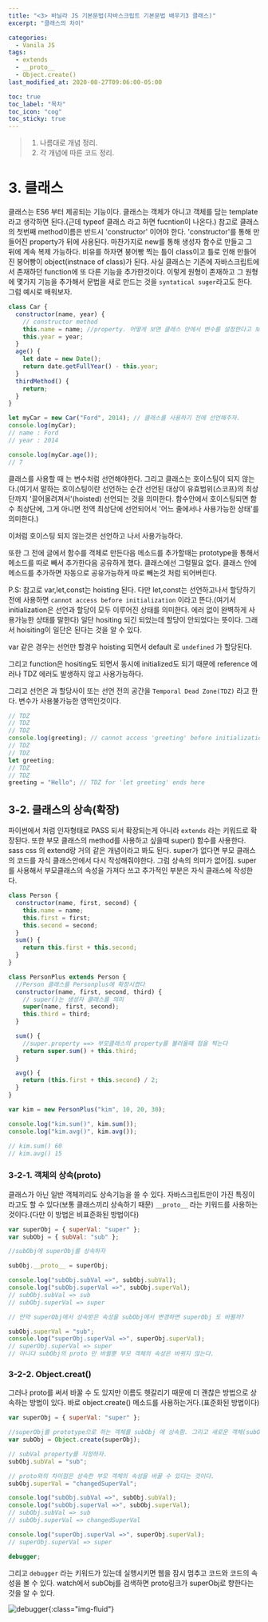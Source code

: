 ```yaml
---
title: "<3> 바닐라 JS 기본문법(자바스크립트 기본문법 배우기3 클래스)"
excerpt: "클래스의 차이"

categories:
  - Vanila JS
tags:
  - extends
  - __proto__
  - Object.create()
last_modified_at: 2020-08-27T09:06:00-05:00

toc: true
toc_label: "목차"
toc_icon: "cog"
toc_sticky: true
---
```


> 1. 나름대로 개념 정리.
> 2. 각 개념에 따른 코드 정리.

# 3. 클래스

클래스는 ES6 부터 제공되는 기능이다. 클래스는 객체가 아니고 객체를 담는 template 라고 생각하면 된다.(근데 typeof 클래스 라고 하면 fucntion이 나온다.) 참고로 클래스의 첫번째 method이름은 반드시 'constructor' 이어야 한다. 'constructor'를 통해 만들어진 property가 뒤에 사용된다. 마찬가지로 new를 통해 생성자 함수로 만들고 그 뒤에 계속 복제 가능하다. 비유를 하자면 붕어빵 찍는 틀이 class이고 틀로 인해 만들어진 붕어빵이 object(instnace of class)가 된다. 사실 클래스는 기존에 자바스크립트에서 존재하던 function에 또 다른 기능을 추가한것이다. 이렇게 원형이 존재하고 그 원형에 몇가지 기능을 추가해서 문법을 새로 만드는 것을 `syntatical suger`라고도 한다. 그럼 예시로 배워보자.

```javascript
class Car {
  constructor(name, year) {
    // constructor method
    this.name = name; //property. 어떻게 보면 클래스 안에서 변수를 설정한다고 보면 될 것 같다.
    this.year = year;
  }
  age() {
    let date = new Date();
    return date.getFullYear() - this.year;
  }
  thirdMethod() {
    return;
  }
}

let myCar = new Car("Ford", 2014); // 클래스를 사용하기 전에 선언해주자.
console.log(myCar);
// name : Ford
// year : 2014

console.log(myCar.age());
// 7
```

클래스를 사용할 때 는 변수처럼 선언해야한다. 그리고 클래스는 호이스팅이 되지 않는다.(여기서 말하는 호이스팅이란 선언하는 순간 선언된 대상이 유효범위(스코프)의 최상단까지 '끌어올려져서'(hoisted) 선언되는 것을 의미한다. 함수안에서 호이스팅되면 함수 최상단에, 그게 아니면 전역 최상단에 선언되어서 '어느 줄에서나 사용가능한 상태'를 의미한다.)

이처럼 호이스팅 되지 않는것은 선언하고 나서 사용가능하다.

또한 그 전에 글에서 함수를 객체로 만든다음 메소드를 추가할때는 prototype을 통해서 메소드를 따로 빼서 추가한다음 공유하게 했다. 클래스에선 그럴필요 없다. 클래스 안에 메소드를 추가하면 자동으로 공유가능하게 따로 빼논것 처럼 되어버린다.

P.S: 참고로 var,let,const는 hoisting 된다. 다만 let,const는 선언하고나서 할당하기 전에 사용하면 `cannot access before initialization` 이라고 뜬다.(여기서 initialization은 선언과 할당이 모두 이루어진 상태를 의미한다. 에러 없이 완벽하게 사용가능한 상태를 말한다) 일단 hositing 되긴 되었는데 할당이 안되었다는 뜻이다. 그래서 hoisiting이 일단은 된다는 것을 알 수 있다.

var 같은 경우는 선언만 할경우 hoisting 되면서 default 로 `undefined` 가 할당된다.

그리고 function은 hositing도 되면서 동시에 initialized도 되기 때문에 reference 에러나 TDZ 에러도 발생하지 않고 사용가능하다.

그리고 선언은 과 할당사이 또는 선언 전의 공간을 `Temporal Dead Zone(TDZ)` 라고 한다. 변수가 사용불가능한 영역인것이다.

```javascript
// TDZ
// TDZ
// TDZ
console.log(greeting); // cannot access 'greeting' before initialization
// TDZ
// TDZ
let greeting;
// TDZ
// TDZ
greeting = "Hello"; // TDZ for 'let greeting' ends here
```

## 3-2. 클래스의 상속(확장)

파이썬에서 처럼 인자형태로 PASS 되서 확장되는게 아니라 `extends` 라는 키워드로 확장된다. 또한 부모 클래스의 method를 사용하고 싶을때 super() 함수를 사용한다. sass css 의 extend랑 거의 같은 개념이라고 봐도 된다. super가 없다면 부모 클래스의 코드를 자식 클래스안에서 다시 작성해줘야한다. 그럼 상속의 의미가 없어짐. super를 사용해서 부모클래스의 속성을 가져다 쓰고 추가적인 부분은 자식 클래스에 작성한다.

```javascript
class Person {
  constructor(name, first, second) {
    this.name = name;
    this.first = first;
    this.second = second;
  }
  sum() {
    return this.first + this.second;
  }
}

class PersonPlus extends Person {
  //Person 클래스를 Personplus에 확장시켰다
  constructor(name, first, second, third) {
    // super()는 생성자 클래스를 의미
    super(name, first, second);
    this.third = third;
  }

  sum() {
    //super.property ==> 부모클래스의 property를 불러올때 점을 찍는다
    return super.sum() + this.third;
  }

  avg() {
    return (this.first + this.second) / 2;
  }
}

var kim = new PersonPlus("kim", 10, 20, 30);

console.log("kim.sum()", kim.sum());
console.log("kim.avg()", kim.avg());

// kim.sum() 60
// kim.avg() 15
```

### 3-2-1. 객체의 상속(**proto**)

클래스가 아닌 일반 객체끼리도 상속기능을 쓸 수 있다. 자바스크립트만이 가진 특징이라고도 할 수 있다(보통 클래스끼리 상속하기 때문) `__proto__` 라는 키워드를 사용하는 것이다.(다만 이 방법은 비표준화된 방법이다)

```javascript
var superObj = { superVal: "super" };
var subObj = { subVal: "sub" };

//subObj에 superObj를 상속하자

subObj.__proto__ = superObj;

console.log("subObj.subVal =>", subObj.subVal);
console.log("subObj.superVal =>", subObj.superVal);
// subObj.subVal => sub
// subObj.superVal => super

// 만약 superObj에서 상속받은 속성을 subObj에서 변경하면 superObj 도 바뀔까?

subObj.superVal = "sub";
console.log("superObj.superVal =>", superObj.superVal);
// superObj.superVal => super
// 아니다 subObj의 proto 만 바뀔뿐 부모 객체의 속성은 바뀌지 않는다.
```

### 3-2-2. Object.creat()

그러나 proto를 써서 바꿀 수 도 있지만 이름도 헷갈리기 때문에 더 괜찮은 방법으로 상속하는 방법이 있다. 바로 object.create() 메소드를 사용하는거다.(표준화된 방법이다)

```javascript
var superObj = { superVal: "super" };

//superObj를 prototype으로 하는 객체를 subObj 에 상속함. 그리고 새로운 객체(subOjb)를 만들어 냄
var subObj = Object.create(superObj);

// subVal property를 지정하자.
subObj.subVal = "sub";

// proto와의 차이점은 상속한 부모 객체의 속성을 바꿀 수 있다는 것이다.
subObj.superVal = "changedSuperVal";

console.log("subObj.subVal =>", subObj.subVal);
console.log("subObj.superVal =>", subObj.superVal);
// subObj.subVal => sub
// subObj.superVal => changedSuperVal

console.log("superObj.superVal =>", superObj.superVal);
// superObj.superVal => super

debugger;
```

그리고 `debugger` 라는 키워드가 있는데 실행시키면 웹을 잠시 멈추고 코드와 코드의 속성을 볼 수 있다.
watch에서 subObj를 검색하면 proto링크가 superObj로 향한다는 것을 알 수 있다.

![debugger](https://yeonghunko.github.io/assets/img/vanila/debugger.png){:class="img-fluid"}

